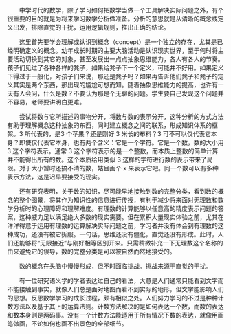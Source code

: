 &ensp;&ensp;&ensp;&ensp;中学时代的数学，除了学习如何把数学当做一个工具解决实际问题之外，有个很重要的目的就是为将来学习数学分析做准备。分析的意思就是从清晰的概念或定义出发，排除直觉的干扰，运用逻辑规则，推出正确的结论。

&ensp;&ensp;&ensp;&ensp;这里首先要学会理解或认识到概念（concept）是一个独立的存在，尤其是已经明确定义的概念。幼年成长时期的主要大脑活动是认识现实世界，至于何时将主要活动切换到其它的对象，甚至发展出一点点抽象思维能力，各人有各人的节奏。孩子们见过了各种各样的凳子，如果给凳子下一个定义，可能并不好用。如果定义下得过于一般化，对孩子们来说，那还是凳子吗？如果再告诉他们凳子和凳子的定义其实是两个东西，那出现的尴尬可想而知。随着抽象思维能力的提高，也许有一天有人会问，什么是数？不要认为那是个无聊的问题。学生要自己发现这个问题并不容易，老师要讲明白更难。

&ensp;&ensp;&ensp;&ensp;尝试将数与它所描述的事物分开，将数与数的表示分开，这种分析的方式方法有助于理解概念这种抽象的东西，同时建立概念之间的联系，形成知识体系的框架。3 所代表的，是3 个苹果？还是刚好 3 米长的布料？3 可不可以仅代表它本身？即使仅代表它本身，也有两个含义：它是一个字符。它是一个数，数的大小用 3 这个字符表示。通常 3 这个字符表示的是一个整数，而本质上整数的简单计算并不能得出所有的数。这个本质给用类似 3 这样的字符进行数的表示带来了局限。对于大小暂时还搞不清的数，姑且画个 $x$ 来表示它吧。同一个数可以有多种表示方法，这是迟早要接受的现实。

&ensp;&ensp;&ensp;&ensp;还有研究表明，关于数的知识，尽可能早地接触到数的完整分类，看到数的概念的整个图景，将其作为知识性的信息进行传授，有利于减少将来面对无理数和数学分析时的心理障碍和理解难度。有理数的计算能够以任意高的精度表示问题的答案，这种威力足以满足绝大多数的现实需要。但在累积大量现实体验之前，尤其在洋洋得意于运用有理数的运算解决实际问题之前，学习者并没有体会到有理数的这种成功，还没有被它折服。一句话，思维还没有僵化，直觉还没有形成。此时，人们还能够将“无限接近”与刚好相等区别开来。只需稍微补充一下无理数这个名称的由来避免它的误导，数的完整分类是可以被自然而然地接受的。

&ensp;&ensp;&ensp;&ensp;数的概念在头脑中慢慢形成，但不时面临挑战。挑战来源于直觉的干扰。

&ensp;&ensp;&ensp;&ensp;有一位研究语义学的学者表达过自己的看法，大意是人们通常只能看到文字而不能接触到事实，就像人们总是面对地图而看不到实际的地形，但文字能影响人们的思想。反思数学学习的成长过程，颇有相似之处。人们努力学习的不过是种种计数方法以及基于其上的运算法则。计数方法解决的是如何表达一个数，而数的表达和数本身则是两码事。没有一个计数方法能适用于所有情况下数的表达，就像用画笔做画，不论如何也画不出景色的全部细节。